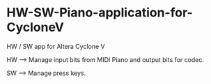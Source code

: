 # HW-SW-Piano-application-for-CycloneV
HW / SW app for Altera Cyclone V

HW  --> Manage input bits from MIDI Piano and output bits for codec.

SW  --> Manage press keys.
